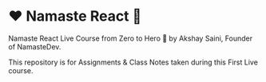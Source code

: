 # ❤️ Namaste React 🙏

Namaste React Live Course from Zero to Hero 🚀 by Akshay Saini, Founder of NamasteDev. 

This repository is for Assignments & Class Notes taken during this First Live course.
